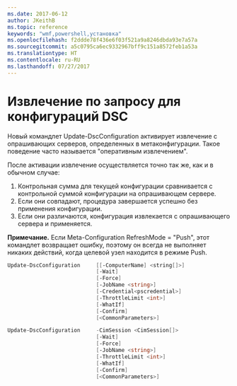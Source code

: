 ```yaml
---
ms.date: 2017-06-12
author: JKeithB
ms.topic: reference
keywords: "wmf,powershell,установка"
ms.openlocfilehash: f2ddde78f436e6f03f521a9a8246dbda93e7a57a
ms.sourcegitcommit: a5c0795ca6ec9332967bff9c151a8572feb1a53a
ms.translationtype: HT
ms.contentlocale: ru-RU
ms.lasthandoff: 07/27/2017
---
```

# <a name="on-demand-pull-of-dsc-configurations"></a>Извлечение по запросу для конфигураций DSC

Новый командлет Update-DscConfiguration активирует извлечение с опрашивающих серверов, определенных в метаконфигурации. Такое поведение часто называется "оперативным извлечением". 


После активации извлечение осуществляется точно так же, как и в обычном случае:

1. Контрольная сумма для текущей конфигурации сравнивается с контрольной суммой конфигурации на опрашивающем сервере. 
2. Если они совпадают, процедура завершается успешно без применения конфигурации. 
3. Если они различаются, конфигурация извлекается с опрашивающего сервера и применяется.

**Примечание.** Если Meta-Configuration RefreshMode = "Push", этот командлет возвращает ошибку, поэтому он всегда не выполняет никаких действий, когда целевой узел находится в режиме Push.

```powershell
Update-DscConfiguration     [[-ComputerName] <string[]>] 
                            [-Wait]
                            [-Force] 
                            [-JobName <string>] 
                            [-Credential<pscredential>] 
                            [-ThrottleLimit <int>] 
                            [-WhatIf] 
                            [-Confirm] 
                            [<CommonParameters>]

Update-DscConfiguration     -CimSession <CimSession[]> 
                            [-Wait] 
                            [-Force] 
                            [-JobName <string>] 
                            [-ThrottleLimit <int>]
                            [-WhatIf] 
                            [-Confirm] 
                            [<CommonParameters>]
```

